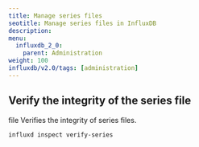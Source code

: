 ```yaml
---
title: Manage series files
seotitle: Manage series files in InfluxDB
description: 
menu:
  influxdb_2_0:
    parent: Administration
weight: 100
influxdb/v2.0/tags: [administration]
---
```


<!-- ## compact the series file -->

## Verify the integrity of the series file

file Verifies the integrity of series files.

`influxd inspect verify-series`
